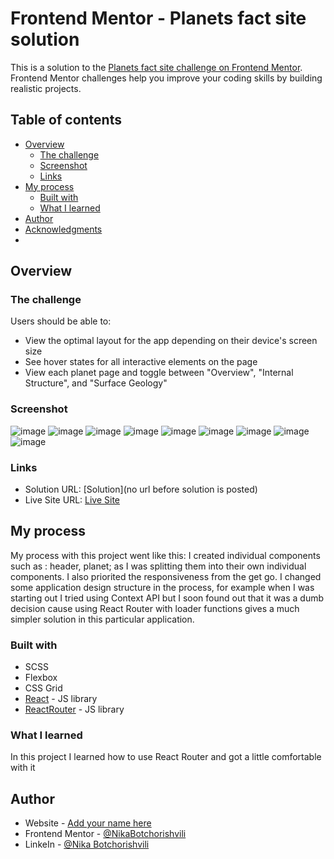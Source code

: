 # Frontend Mentor - Planets fact site solution

This is a solution to the [Planets fact site challenge on Frontend Mentor](https://www.frontendmentor.io/challenges/planets-fact-site-gazqN8w_f). Frontend Mentor challenges help you improve your coding skills by building realistic projects. 

## Table of contents

- [Overview](#overview)
  - [The challenge](#the-challenge)
  - [Screenshot](#screenshot)
  - [Links](#links)
- [My process](#my-process)
  - [Built with](#built-with)
  - [What I learned](#what-i-learned)
- [Author](#author)
- [Acknowledgments](#acknowledgments)
- 
## Overview

### The challenge

Users should be able to:

- View the optimal layout for the app depending on their device's screen size
- See hover states for all interactive elements on the page
- View each planet page and toggle between "Overview", "Internal Structure", and "Surface Geology"

### Screenshot

![image](https://github.com/NikaBotchorishvili/planet-facts/assets/58900787/14031e2c-e980-4967-bb90-8e23c12850c1)
![image](https://github.com/NikaBotchorishvili/planet-facts/assets/58900787/ec143455-e1c3-43d2-9827-e889a7a744bf)
![image](https://github.com/NikaBotchorishvili/planet-facts/assets/58900787/c09fea2e-788c-4101-a2f9-65b2c1d4ab54)
![image](https://github.com/NikaBotchorishvili/planet-facts/assets/58900787/c145937d-9f61-4f01-9c52-32e5673b4356)
![image](https://github.com/NikaBotchorishvili/planet-facts/assets/58900787/d75ff053-5428-486c-8883-c72ada70fbb0)
![image](https://github.com/NikaBotchorishvili/planet-facts/assets/58900787/25433a47-a38e-4faf-9fcd-568770efccf1)
![image](https://github.com/NikaBotchorishvili/planet-facts/assets/58900787/70dfd097-92cb-41fd-a88b-6ca39f3254b1)
![image](https://github.com/NikaBotchorishvili/planet-facts/assets/58900787/b18b480f-5437-4e58-93b2-c9739e8edbb0)
![image](https://github.com/NikaBotchorishvili/planet-facts/assets/58900787/a02755f6-88a8-4a4d-80fe-1b3279042be8)

### Links

- Solution URL: [Solution](no url before solution is posted)
- Live Site URL: [Live Site]([https://your-live-site-url.com](https://planet-facts-iota.vercel.app/))

## My process

My process with this project went like this: I created individual components such as : header, planet; as I was splitting them into their 
own individual components. I also priorited the responsiveness from the get go.  I changed some application design structure in the 
process, for example when I was starting out I tried using Context API but I soon found out that it was a dumb decision cause using React 
Router with loader functions gives a much simpler solution in this particular application.

### Built with

- SCSS
- Flexbox
- CSS Grid
- [React](https://reactjs.org/) - JS library
- [ReactRouter](https://reactrouter.com/en/main) - JS library
 
### What I learned

In this project I learned how to use React Router and got a little comfortable with it

## Author

- Website - [Add your name here](https://www.your-site.com)
- Frontend Mentor - [@NikaBotchorishvili]([https://www.frontendmentor.io/profile/yourusername](https://www.frontendmentor.io/profile/NikaBotchorishvili))
- LinkeIn - [@Nika Botchorishvili](https://www.linkedin.com/in/nika-botchorishvili-a27b09234/)

